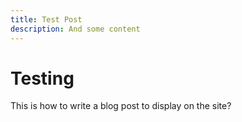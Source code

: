```yaml
---
title: Test Post
description: And some content
---
```


<h1 class="normal f2 ma0 blue">Testing</h1>

<p class="lh-copy">This is how to write a blog post to display on the site?</p>